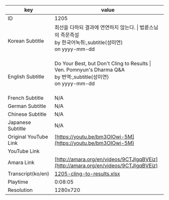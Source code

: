 |  key  |  value  |
|-------|---------|
| ID            | 1205 |
| Korean Subtitle | 최선을 다하되 결과에 연연하지 않는다. \| 법륜스님의 즉문즉설<br>by 한국어녹취:,subtitle(성미연)<br>on yyyy-mm-dd<br><br>|
| English Subtitle | Do Your Best, but Don't Cling to Results \| Ven. Pomnyun's Dharma Q&A<br>by 번역:,subtitle(성미연)<br>on yyyy-mm-dd<br><br>|
| French Subtitle | N/A |
| German Subtitle | N/A |
| Chinese Subtitle | N/A |
| Japanese Subtitle | N/A |
| Original YouTube Link  | [https://youtu.be/bm3OIOwi-5M](https://youtu.be/bm3OIOwi-5M) |
| YouTube Link  |  |
| Amara Link    | [http://amara.org/en/videos/9CTJIgqBVEiz](http://amara.org/en/videos/9CTJIgqBVEiz) |
| Transcript(ko/en) | [1205-cling-to-results.xlsx](https://github.com/jungtosociety/dharma-qna/raw/master/sub/1205/1205-cling-to-results.xlsx) |
| Playtime | 0:08:05 |
| Resolution | 1280x720|

